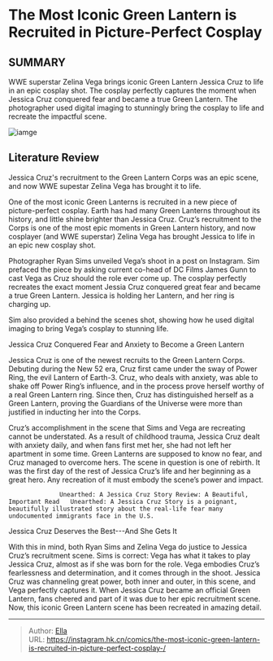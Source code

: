 # The Most Iconic Green Lantern is Recruited in Picture-Perfect Cosplay 


## SUMMARY 



  WWE superstar Zelina Vega brings iconic Green Lantern Jessica Cruz to life in an epic cosplay shot.   The cosplay perfectly captures the moment when Jessica Cruz conquered fear and became a true Green Lantern.   The photographer used digital imaging to stunningly bring the cosplay to life and recreate the impactful scene.  

![iamge](https://static1.srcdn.com/wordpress/wp-content/uploads/2023/06/jessica-cruz-dc.jpg)

## Literature Review

Jessica Cruz&#39;s recruitment to the Green Lantern Corps was an epic scene, and now WWE supestar Zelina Vega has brought it to life.




One of the most iconic Green Lanterns is recruited in a new piece of picture-perfect cosplay. Earth has had many Green Lanterns throughout its history, and little shine brighter than Jessica Cruz. Cruz’s recruitment to the Corps is one of the most epic moments in Green Lantern history, and now cosplayer (and WWE superstar) Zelina Vega has brought Jessica to life in an epic new cosplay shot.




Photographer Ryan Sims unveiled Vega’s shoot in a post on Instagram. Sim prefaced the piece by asking current co-head of DC Films James Gunn to cast Vega as Cruz should the role ever come up. The cosplay perfectly recreates the exact moment Jessia Cruz conquered great fear and became a true Green Lantern. Jessica is holding her Lantern, and her ring is charging up.


 

Sim also provided a behind the scenes shot, showing how he used digital imaging to bring Vega’s cosplay to stunning life.


 Jessica Cruz Conquered Fear and Anxiety to Become a Green Lantern 
          

Jessica Cruz is one of the newest recruits to the Green Lantern Corps. Debuting during the New 52 era, Cruz first came under the sway of Power Ring, the evil Lantern of Earth-3. Cruz, who deals with anxiety, was able to shake off Power Ring’s influence, and in the process prove herself worthy of a real Green Lantern ring. Since then, Cruz has distinguished herself as a Green Lantern, proving the Guardians of the Universe were more than justified in inducting her into the Corps.




Cruz’s accomplishment in the scene that Sims and Vega are recreating cannot be understated. As a result of childhood trauma, Jessica Cruz dealt with anxiety daily, and when fans first met her, she had not left her apartment in some time. Green Lanterns are supposed to know no fear, and Cruz managed to overcome hers. The scene in question is one of rebirth. It was the first day of the rest of Jessica Cruz’s life and her beginning as a great hero. Any recreation of it must embody the scene’s power and impact.

                  Unearthed: A Jessica Cruz Story Review: A Beautiful, Important Read   Unearthed: A Jessica Cruz Story is a poignant, beautifully illustrated story about the real-life fear many undocumented immigrants face in the U.S.   



 Jessica Cruz Deserves the Best---And She Gets It 
          




With this in mind, both Ryan Sims and Zelina Vega do justice to Jessica Cruz’s recruitment scene. Sims is correct: Vega has what it takes to play Jessica Cruz, almost as if she was born for the role. Vega embodies Cruz’s fearlessness and determination, and it comes through in the shoot. Jessica Cruz was channeling great power, both inner and outer, in this scene, and Vega perfectly captures it. When Jessica Cruz became an official Green Lantern, fans cheered and part of it was due to her epic recruitment scene. Now, this iconic Green Lantern scene has been recreated in amazing detail.



---

> Author: [Ella](https://instagram.hk.cn/)  
> URL: https://instagram.hk.cn/comics/the-most-iconic-green-lantern-is-recruited-in-picture-perfect-cosplay-/  

